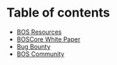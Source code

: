 # Table of contents

* [BOS Resources](README.md)
* [BOSCore White Paper](boscore-white-paper.md)
* [Bug Bounty](bug-bounty.md)
* [BOS Community](bos-community.md)

